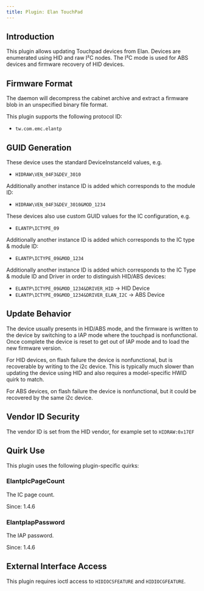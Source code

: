 ```yaml
---
title: Plugin: Elan TouchPad
---
```


## Introduction

This plugin allows updating Touchpad devices from Elan. Devices are enumerated
using HID and raw I²C nodes. The I²C mode is used for ABS devices and firmware
recovery of HID devices.

## Firmware Format

The daemon will decompress the cabinet archive and extract a firmware blob in
an unspecified binary file format.

This plugin supports the following protocol ID:

* `tw.com.emc.elantp`

## GUID Generation

These device uses the standard DeviceInstanceId values, e.g.

* `HIDRAW\VEN_04F3&DEV_3010`

Additionally another instance ID is added which corresponds to the module ID:

* `HIDRAW\VEN_04F3&DEV_3010&MOD_1234`

These devices also use custom GUID values for the IC configuration, e.g.

* `ELANTP\ICTYPE_09`

 Additionally another instance ID is added which corresponds to the IC type & module ID:

* `ELANTP\ICTYPE_09&MOD_1234`

 Additionally another instance ID is added which corresponds to the IC Type & module ID and Driver in order to distinguish HID/ABS devices:

* `ELANTP\ICTYPE_09&MOD_1234&DRIVER_HID` -> HID Device
* `ELANTP\ICTYPE_09&MOD_1234&DRIVER_ELAN_I2C` -> ABS Device

## Update Behavior

The device usually presents in HID/ABS mode, and the firmware is written to the
device by switching to a IAP mode where the touchpad is nonfunctional.
Once complete the device is reset to get out of IAP mode and to load the new
firmware version.

For HID devices, on flash failure the device is nonfunctional, but is recoverable
by writing to the i2c device. This is typically much slower than updating the
device using HID and also requires a model-specific HWID quirk to match.

For ABS devices, on flash failure the device is nonfunctional, but it could be
recovered by the same i2c device.

## Vendor ID Security

The vendor ID is set from the HID vendor, for example set to `HIDRAW:0x17EF`

## Quirk Use

This plugin uses the following plugin-specific quirks:

### ElantpIcPageCount

The IC page count.

Since: 1.4.6

### ElantpIapPassword

The IAP password.

Since: 1.4.6

## External Interface Access

This plugin requires ioctl access to `HIDIOCSFEATURE` and `HIDIOCGFEATURE`.
